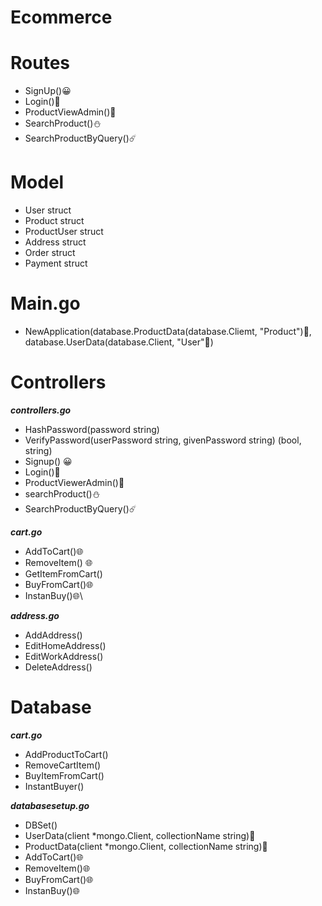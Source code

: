 # Ecommerce
# Routes
- SignUp()😀
- Login()🤝
- ProductViewAdmin()🍎
- SearchProduct()⛄
- SearchProductByQuery()☄️

# Model
- User struct
- Product struct 
- ProductUser struct
- Address struct
- Order struct
- Payment struct

# Main.go
- NewApplication(database.ProductData(database.Cliemt, "Product")🦀,
 database.UserData(database.Client, "User"🍄)


# Controllers
***controllers.go***
- HashPassword(password string)
- VerifyPassword(userPassword string, givenPassword string) (bool, string) 
- Signup() 😀
- Login()🤝
- ProductViewerAdmin()🍎
- searchProduct()⛄
- SearchProductByQuery()☄️

***cart.go***
- AddToCart()🌐
- RemoveItem() 🌐
- GetItemFromCart()
- BuyFromCart()🌐
- InstanBuy()🌐\

***address.go***
- AddAddress()
- EditHomeAddress()
- EditWorkAddress()
- DeleteAddress()

# Database
***cart.go***
- AddProductToCart() 
- RemoveCartItem()
- BuyItemFromCart()
- InstantBuyer()

***databasesetup.go***
- DBSet()
- UserData(client *mongo.Client, collectionName string)🍄
- ProductData(client *mongo.Client, collectionName string)🦀
- AddToCart()🌐
- RemoveItem()🌐
- BuyFromCart()🌐
- InstanBuy()🌐

